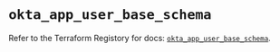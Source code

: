 # `okta_app_user_base_schema`

Refer to the Terraform Registory for docs: [`okta_app_user_base_schema`](https://registry.terraform.io/providers/okta/okta/3.46.0/docs/resources/app_user_base_schema).
